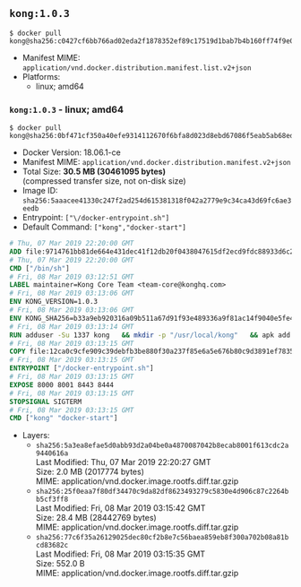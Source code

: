 ## `kong:1.0.3`

```console
$ docker pull kong@sha256:c0427cf6bb766ad02eda2f1878352ef89c17519d1bab7b4b160ff74f9e0f8d4f
```

-	Manifest MIME: `application/vnd.docker.distribution.manifest.list.v2+json`
-	Platforms:
	-	linux; amd64

### `kong:1.0.3` - linux; amd64

```console
$ docker pull kong@sha256:0bf471cf350a40efe9314112670f6bfa8d023d8ebd67086f5eab5ab68edf96ed
```

-	Docker Version: 18.06.1-ce
-	Manifest MIME: `application/vnd.docker.distribution.manifest.v2+json`
-	Total Size: **30.5 MB (30461095 bytes)**  
	(compressed transfer size, not on-disk size)
-	Image ID: `sha256:5aaacee41330c247f2ad254d615381318f042a2779e9c34ca43d69fc6ae3eedb`
-	Entrypoint: `["\/docker-entrypoint.sh"]`
-	Default Command: `["kong","docker-start"]`

```dockerfile
# Thu, 07 Mar 2019 22:20:00 GMT
ADD file:9714761bb81de664e431dec41f12db20f0438047615df2ecd9fdc88933d6c20f in / 
# Thu, 07 Mar 2019 22:20:00 GMT
CMD ["/bin/sh"]
# Fri, 08 Mar 2019 03:12:51 GMT
LABEL maintainer=Kong Core Team <team-core@konghq.com>
# Fri, 08 Mar 2019 03:13:06 GMT
ENV KONG_VERSION=1.0.3
# Fri, 08 Mar 2019 03:13:06 GMT
ENV KONG_SHA256=b33a9eb920316a09b511a67d91f93e489336a9f81ac14f9040e5fe4d055e9148
# Fri, 08 Mar 2019 03:13:14 GMT
RUN adduser -Su 1337 kong 	&& mkdir -p "/usr/local/kong" 	&& apk add --no-cache --virtual .build-deps wget tar ca-certificates 	&& apk add --no-cache libgcc openssl pcre perl tzdata curl libcap su-exec 	&& wget -O kong.tar.gz "https://bintray.com/kong/kong-community-edition-alpine-tar/download_file?file_path=kong-community-edition-$KONG_VERSION.apk.tar.gz" 	&& echo "$KONG_SHA256 *kong.tar.gz" | sha256sum -c - 	&& tar -xzf kong.tar.gz -C /tmp 	&& rm -f kong.tar.gz 	&& cp -R /tmp/usr / 	&& rm -rf /tmp/usr 	&& cp -R /tmp/etc / 	&& rm -rf /tmp/etc 	&& apk del .build-deps
# Fri, 08 Mar 2019 03:13:15 GMT
COPY file:12ca0c9cfe909c39debfb3be880f30a237f85e6a5e676b80c9d3891ef78351f1 in /docker-entrypoint.sh 
# Fri, 08 Mar 2019 03:13:15 GMT
ENTRYPOINT ["/docker-entrypoint.sh"]
# Fri, 08 Mar 2019 03:13:15 GMT
EXPOSE 8000 8001 8443 8444
# Fri, 08 Mar 2019 03:13:15 GMT
STOPSIGNAL SIGTERM
# Fri, 08 Mar 2019 03:13:15 GMT
CMD ["kong" "docker-start"]
```

-	Layers:
	-	`sha256:5a3ea8efae5d0abb93d2a04be0a4870087042b8ecab8001f613cdc2a9440616a`  
		Last Modified: Thu, 07 Mar 2019 22:20:27 GMT  
		Size: 2.0 MB (2017774 bytes)  
		MIME: application/vnd.docker.image.rootfs.diff.tar.gzip
	-	`sha256:25f0eaa7f80df34470c9da82df8623493279c5830e4d906c87c2264bb5cf3ff8`  
		Last Modified: Fri, 08 Mar 2019 03:15:42 GMT  
		Size: 28.4 MB (28442769 bytes)  
		MIME: application/vnd.docker.image.rootfs.diff.tar.gzip
	-	`sha256:77c6f35a26129025dec80cf2b8e7c56baea859eb8f300a702b08a81bcd83682c`  
		Last Modified: Fri, 08 Mar 2019 03:15:35 GMT  
		Size: 552.0 B  
		MIME: application/vnd.docker.image.rootfs.diff.tar.gzip

